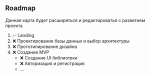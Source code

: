## Roadmap

Данная карта будет расширяться и редактироватья с развитием проекта

1. ✅ Landing
2. ❌ Проектирование базы данных и выбор архитектуры
3. ❌ Прототипирование дизайна
4. ❌ Создание MVP
   - ❌ Создание UI библиотеки
   - ❌ Авторизация и регистрация
   - ...
